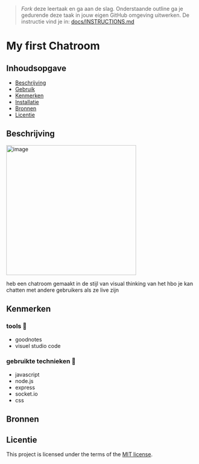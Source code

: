 > _Fork_ deze leertaak en ga aan de slag. Onderstaande outline ga je gedurende deze taak in jouw eigen GitHub omgeving uitwerken. De instructie vind je in: [docs/INSTRUCTIONS.md](docs/INSTRUCTIONS.md)

# My first Chatroom

<!-- Geef je project een titel en schrijf in één zin wat het is -->

## Inhoudsopgave

- [Beschrijving](#beschrijving)
- [Gebruik](#gebruik)
- [Kenmerken](#kenmerken)
- [Installatie](#installatie)
- [Bronnen](#bronnen)
- [Licentie](#licentie)

## Beschrijving

<!-- Bij Beschrijving staat kort beschreven wat voor project het is en wat je hebt gemaakt --> 
<!-- Voeg een mooie poster visual toe 📸 --> <img width="344" alt="image" src="https://github.com/zombie0youssra/visual-chatroom/assets/112857270/19ee4022-600b-480e-9384-2580113ce9f0">

<!-- Voeg een link toe naar Github Pages 🌐-->

heb een chatroom gemaakt in de stijl van visual thinking van het hbo
je kan chatten met andere gebruikers als ze live zijn
<!-- Bij Gebruik staat de user story, hoe het werkt en wat je er mee kan. -->

## Kenmerken

<!-- Bij Kenmerken staat welke technieken zijn gebruikt en hoe. Wat is de HTML structuur? Wat zijn de belangrijkste dingen in CSS? Wat is er met JS gedaan en hoe? Misschien heb je iets met NodeJS gedaan, of heb je een framwork of library gebruikt? -->

### tools 🍔

- goodnotes
- visuel studio code

### gebruikte technieken 🍟

- javascript
- node.js
- express
- socket.io
- css


<!-- Bij Instalatie staat hoe een andere developer aan jouw repo kan werken -->

## Bronnen

## Licentie

This project is licensed under the terms of the [MIT license](./LICENSE).
